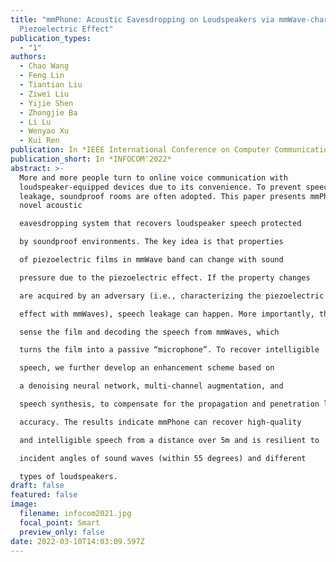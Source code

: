 ```yaml
---
title: "mmPhone: Acoustic Eavesdropping on Loudspeakers via mmWave-characterized
  Piezoelectric Effect"
publication_types:
  - "1"
authors:
  - Chao Wang
  - Feng Lin
  - Tiantian Liu
  - Ziwei Liu
  - Yijie Shen
  - Zhongjie Ba
  - Li Lu
  - Wenyao Xu
  - Kui Ren
publication: In *IEEE International Conference on Computer Communication*
publication_short: In *INFOCOM'2022*
abstract: >-
  More and more people turn to online voice communication with
  loudspeaker-equipped devices due to its convenience. To prevent speech
  leakage, soundproof rooms are often adopted. This paper presents mmPhone, a
  novel acoustic

  eavesdropping system that recovers loudspeaker speech protected

  by soundproof environments. The key idea is that properties

  of piezoelectric films in mmWave band can change with sound

  pressure due to the piezoelectric effect. If the property changes

  are acquired by an adversary (i.e., characterizing the piezoelectric

  effect with mmWaves), speech leakage can happen. More importantly, the piezoelectric film can work without a power supply. Base on this, we proposed a methodology using mmWaves to

  sense the film and decoding the speech from mmWaves, which

  turns the film into a passive “microphone”. To recover intelligible

  speech, we further develop an enhancement scheme based on

  a denoising neural network, multi-channel augmentation, and

  speech synthesis, to compensate for the propagation and penetration loss of mmWaves. We perform extensive experiments to evaluate mmPhone and conduct digit recognition with over 93%

  accuracy. The results indicate mmPhone can recover high-quality

  and intelligible speech from a distance over 5m and is resilient to

  incident angles of sound waves (within 55 degrees) and different

  types of loudspeakers.
draft: false
featured: false
image:
  filename: infocom2021.jpg
  focal_point: Smart
  preview_only: false
date: 2022-03-10T14:03:09.597Z
---
```

